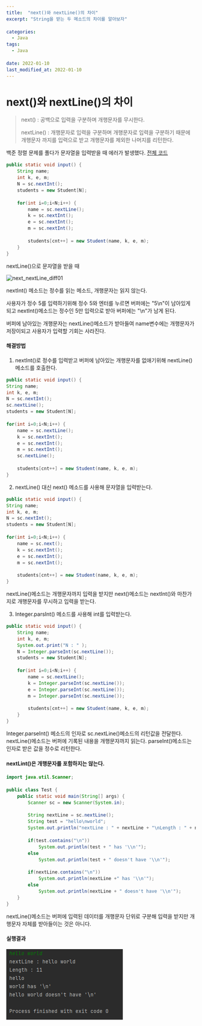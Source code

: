 ```yaml
---
title:  "next()와 nextLine()의 차이"
excerpt: "String을 받는 두 메소드의 차이를 알아보자"

categories:
  - Java
tags:
  - Java
  
date: 2022-01-10
last_modified_at: 2022-01-10  
---
```


# next()와 nextLine()의 차이

> next() : 공백으로 입력을 구분하며 개행문자를 무시한다.
>
> nextLine() : 개행문자로 입력을 구분하며 개행문자로 입력을 구분하기 때문에 개행문자 까지를 입력으로 받고 개행문자를 제외한 나머지를 리턴한다.

백준 정렬 문제를 풀다가 문자열을 입력받을 때 에러가 발생했다. [전체 코드](https://github.com/mynameisjinwon/TIL/blob/main/Java/Algorithm/baekjoon/2.%EC%A0%95%EB%A0%AC/baekjoon10825.java)



```java
public static void input() {
    String name;
    int k, e, m;
    N = sc.nextInt();
    students = new Student[N];
    
    for(int i=0;i<N;i++) {
        name = sc.nextLine();
        k = sc.nextInt();
        e = sc.nextInt();
        m = sc.nextInt();

        students[cnt++] = new Student(name, k, e, m);
    }
}
```

nextLine()으로 문자열을 받을 때

![next_nextLine_diff01](https://user-images.githubusercontent.com/32839363/148740356-9e29928b-4e96-46b6-9497-02f9b3004e48.png)


nextInt() 메소드는 정수를 읽는 메소드, 개행문자는 읽지 않는다. 

사용자가 정수 5를 입력하기위해 정수 5와 엔터를 누르면 버퍼에는 "5\n"이 남아있게 되고 nextInt()메소드는 정수인 5만 입력으로 받아 버퍼에는 "\n"가 남게 된다.

버퍼에 남아있는 개행문자는 nextLine()메소드가 받아들여 name변수에는 개행문자가 저장이되고 사용자가 입력할 기회는 사라진다.

#### 해결방법

1. nextInt()로 정수를 입력받고 버퍼에 남아있는 개행문자를 없애기위해 nextLine()메소드를 호출한다.

```java
public static void input() {
String name;
int k, e, m;
N = sc.nextInt();
sc.nextLine();
students = new Student[N];

for(int i=0;i<N;i++) {
    name = sc.nextLine();
    k = sc.nextInt();
    e = sc.nextInt();
    m = sc.nextInt();
    sc.nextLine();

    students[cnt++] = new Student(name, k, e, m);
}
```

2. nextLine() 대신 next() 메소드를 사용해 문자열을 입력받는다.

```java
public static void input() {
String name;
int k, e, m;
N = sc.nextInt();
students = new Student[N];

for(int i=0;i<N;i++) {
    name = sc.next();
    k = sc.nextInt();
    e = sc.nextInt();
    m = sc.nextInt();

    students[cnt++] = new Student(name, k, e, m);
}
```

nextLine()메소드는 개행문자까지 입력을 받지만 next()메소드는 nextInt()와 마찬가지로 개행문자를 무시하고 입력을 받는다.

3. Integer.parsInt() 메소드를 사용해 int를 입력받는다.

```java
public static void input() {
    String name;
    int k, e, m;
    System.out.print("N : " );
    N = Integer.parseInt(sc.nextLine());
    students = new Student[N];

    for(int i=0;i<N;i++) {
        name = sc.nextLine();
        k = Integer.parseInt(sc.nextLine());
        e = Integer.parseInt(sc.nextLine());
        m = Integer.parseInt(sc.nextLine());

        students[cnt++] = new Student(name, k, e, m);
    }
}
```

Integer.parseInt() 메소드의 인자로 sc.nextLine()메소드의 리턴값을 전달한다. nextLine()메소드는 버퍼에 기록된 내용을 개행문자까지 읽는다. parseInt()메소드는 인자로 받은 값을 정수로 리턴한다.



#### nextLint()은 개행문자를 포함하지는 않는다.

```java
import java.util.Scanner;

public class Test {
    public static void main(String[] args) {
        Scanner sc = new Scanner(System.in);

        String nextLine = sc.nextLine();
        String test = "hello\nworld";
        System.out.println("nextLine : " + nextLine + "\nLength : " + nextLine.length());

        if(test.contains("\n"))
            System.out.println(test + " has '\\n'");
        else
            System.out.println(test + " doesn't have '\\n'");

        if(nextLine.contains("\n"))
            System.out.println(nextLine +" has '\\n'");
        else
            System.out.println(nextLine + " doesn't have '\\n'");
    }
}
```

nextLine()메소드는 버퍼에 입력된 데이터를 개행문자 단위로 구분해 입력을 받지만 개행문자 자체를 받아들이는 것은 아니다. 

#### 실행결과

![doesithave](./img/errorFix/next_nextLine_diff02.png)

